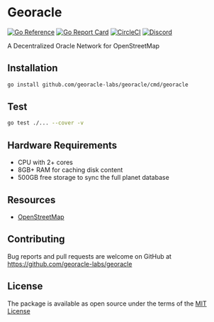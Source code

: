 #  Georacle

[![Go Reference](https://pkg.go.dev/badge/github.com/georacle-labs/go-osm.svg)](https://pkg.go.dev/github.com/georacle-labs/georacle)
[![Go Report Card](https://goreportcard.com/badge/github.com/georacle-labs/go-osm)](https://goreportcard.com/report/github.com/georacle-labs/georacle)
[![CircleCI](https://circleci.com/gh/georacle-labs/go-osm/tree/main.svg?style=shield)](https://circleci.com/gh/georacle-labs/georacle/tree/main)
[![Discord](https://img.shields.io/badge/Georacle-%237289DA.svg?style=flat&logo=discord&logoColor=white)](https://dsc.gg/georacle)

A Decentralized Oracle Network for OpenStreetMap

## Installation 

```bash
go install github.com/georacle-labs/georacle/cmd/georacle
```

## Test

```bash
go test ./... --cover -v
```

## Hardware Requirements

* CPU with 2+ cores
* 8GB+ RAM for caching disk content
* 500GB free storage to sync the full planet database

## Resources

- [OpenStreetMap](https://www.openstreetmap.org/)

## Contributing

Bug reports and pull requests are welcome on GitHub at https://github.com/georacle-labs/georacle

## License

The package is available as open source under the terms of the [MIT License](https://opensource.org/licenses/MIT)
